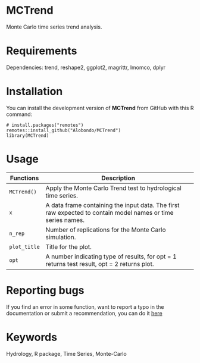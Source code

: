 # MCTrend
Monte Carlo time series trend analysis.

# Requirements
Dependencies:
  trend, reshape2, ggplot2, magrittr, lmomco, dplyr

# Installation
You can install the development version of **MCTrend** from GitHub with this R command:
```
# install.packages("remotes")
remotes::install_github("Alobondo/MCTrend")
library(MCTrend)
```

# Usage
Functions | Description |
--- | --- |
```MCTrend()``` | Apply the Monte Carlo Trend test to hydrological time series. |
```x``` | A data frame containing the input data. The first raw expected to contain model names or time series names. |
```n_rep``` | Number of replications for the Monte Carlo simulation. |
```plot_title``` | Title for the plot. |
```opt``` | A number indicating type of results, for opt = 1 returns test result, opt = 2 returns plot. |

# Reporting bugs
If you find an error in some function, want to report a typo in the documentation or submit a recommendation, you can do it [here](https://github.com/Alobondo/MCTrend/issues)

# Keywords
Hydrology, R package, Time Series, Monte-Carlo
